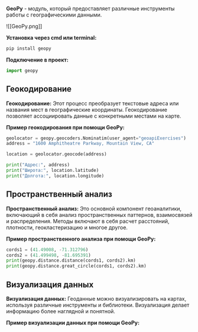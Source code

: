 **GeoPy** - модуль, который предоставляет различные инструменты работы с географическими данными.

![[GeoPy.png]]

**Установка через cmd или terminal:**

```Python
pip install geopy
```

**Подключение в проект:**

```Python
import geopy
```

## Геокодирование

**Геокодирование:** Этот процесс преобразует текстовые адреса или названия мест в географические координаты. Геокодирование позволяет ассоциировать данные с конкретными местами на карте.

**Пример геокодирования при помощи GeoPy:**

```Python
geolocator = geopy.geocoders.Nominatim(user_agent="geoapiExercises")
address = "1600 Amphitheatre Parkway, Mountain View, CA"

location = geolocator.geocode(address)

print("Адрес:", address)
print("Широта:", location.latitude)
print("Долгота:", location.longitude)
```

## Пространственный анализ

**Пространственный анализ:** Это основной компонент геоаналитики, включающий в себя анализ пространственных паттернов, взаимосвязей и распределения. Методы включают в себя расчет расстояний, плотности, геокластеризацию и многое другое.

**Пример пространственного анализа при помощи GeoPy:**

```Python
cords1 = (41.49008, -71.312796)
cords2 = (41.499498, -81.695391)
print(geopy.distance.distance(cords1, cords2).km)
print(geopy.distance.great_circle(cords1, cords2).km)
```

## Визуализация данных

**Визуализация данных:** Геоданные можно визуализировать на картах, используя различные инструменты и библиотеки. Визуализация делает информацию более наглядной и понятной.

**Пример визуализации данных при помощи GeoPy:**

```Python

```